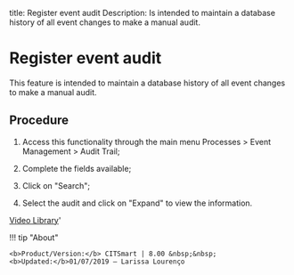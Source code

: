 title: Register event audit
Description: Is intended to maintain a database history of all event changes to make a manual audit.
# Register event audit

This feature is intended to maintain a database history of all event changes to make a manual audit.

Procedure
-------------

1.  Access this functionality through the main menu Processes \> Event
    Management \> Audit Trail;

2.  Complete the fields available;

3.  Click on "Search";

4.  Select the audit and click on "Expand" to view the information.

<i class='fa fa-youtube-play  fa-2x' style='color:#97ce17;vertical-align: middle;'> </i> [Video Library](https://www.youtube.com/playlist?list=PLB5qK2uzf2ROlR1PEYuzoujqNuxz50uRX)'

!!! tip "About"

    <b>Product/Version:</b> CITSmart | 8.00 &nbsp;&nbsp;
    <b>Updated:</b>01/07/2019 – Larissa Lourenço
